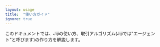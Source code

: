 ```yaml
---
layout: usage
title:  "使い方ガイド"
ignore: true
---
```


このドキュメントでは、Jijiの使い方、取引アルゴリズム(Jijiでは"エージェント"と呼びます)の作り方を解説します。
 
